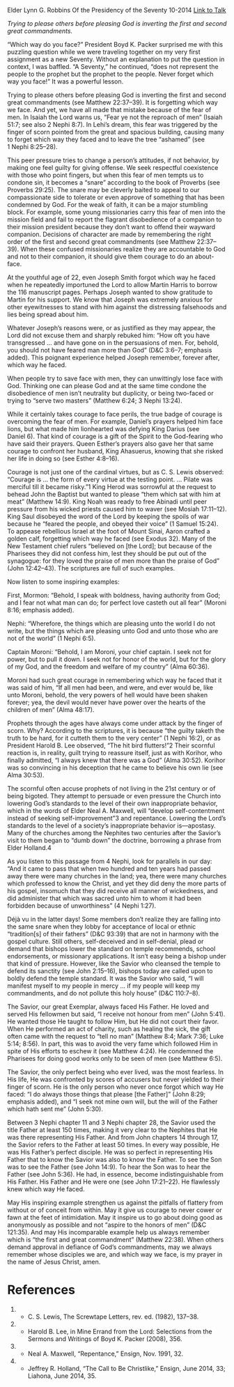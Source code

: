 Elder Lynn G. Robbins
Of the Presidency of the Seventy
10-2014
[Link to Talk](https://www.churchofjesuschrist.org/study/general-conference/2014/10/which-way-do-you-face?lang=eng)

_Trying to please others before pleasing God is inverting the first and second great commandments._

“Which way do you face?” President Boyd K. Packer surprised me with this puzzling question while we were traveling together on my very first assignment as a new Seventy. Without an explanation to put the question in context, I was baffled. “A Seventy,” he continued, “does not represent the people to the prophet but the prophet to the people. Never forget which way you face!” It was a powerful lesson.

Trying to please others before pleasing God is inverting the first and second great commandments (see Matthew 22:37–39). It is forgetting which way we face. And yet, we have all made that mistake because of the fear of men. In Isaiah the Lord warns us, “Fear ye not the reproach of men” (Isaiah 51:7; see also 2 Nephi 8:7). In Lehi’s dream, this fear was triggered by the finger of scorn pointed from the great and spacious building, causing many to forget which way they faced and to leave the tree “ashamed” (see 1 Nephi 8:25–28).

This peer pressure tries to change a person’s attitudes, if not behavior, by making one feel guilty for giving offense. We seek respectful coexistence with those who point fingers, but when this fear of men tempts us to condone sin, it becomes a “snare” according to the book of Proverbs (see Proverbs 29:25). The snare may be cleverly baited to appeal to our compassionate side to tolerate or even approve of something that has been condemned by God. For the weak of faith, it can be a major stumbling block. For example, some young missionaries carry this fear of men into the mission field and fail to report the flagrant disobedience of a companion to their mission president because they don’t want to offend their wayward companion. Decisions of character are made by remembering the right order of the first and second great commandments (see Matthew 22:37–39). When these confused missionaries realize they are accountable to God and not to their companion, it should give them courage to do an about-face.

At the youthful age of 22, even Joseph Smith forgot which way he faced when he repeatedly importuned the Lord to allow Martin Harris to borrow the 116 manuscript pages. Perhaps Joseph wanted to show gratitude to Martin for his support. We know that Joseph was extremely anxious for other eyewitnesses to stand with him against the distressing falsehoods and lies being spread about him.

Whatever Joseph’s reasons were, or as justified as they may appear, the Lord did not excuse them and sharply rebuked him: “How oft you have transgressed … and have gone on in the persuasions of men. For, behold, you should not have feared man more than God” (D&C 3:6–7; emphasis added). This poignant experience helped Joseph remember, forever after, which way he faced.

When people try to save face with men, they can unwittingly lose face with God. Thinking one can please God and at the same time condone the disobedience of men isn’t neutrality but duplicity, or being two-faced or trying to “serve two masters” (Matthew 6:24; 3 Nephi 13:24).

While it certainly takes courage to face perils, the true badge of courage is overcoming the fear of men. For example, Daniel’s prayers helped him face lions, but what made him lionhearted was defying King Darius (see Daniel 6). That kind of courage is a gift of the Spirit to the God-fearing who have said their prayers. Queen Esther’s prayers also gave her that same courage to confront her husband, King Ahasuerus, knowing that she risked her life in doing so (see Esther 4:8–16).

Courage is not just one of the cardinal virtues, but as C. S. Lewis observed: “Courage is … the form of every virtue at the testing point. … Pilate was merciful till it became risky.”1 King Herod was sorrowful at the request to behead John the Baptist but wanted to please “them which sat with him at meat” (Matthew 14:9). King Noah was ready to free Abinadi until peer pressure from his wicked priests caused him to waver (see Mosiah 17:11–12). King Saul disobeyed the word of the Lord by keeping the spoils of war because he “feared the people, and obeyed their voice” (1 Samuel 15:24). To appease rebellious Israel at the foot of Mount Sinai, Aaron crafted a golden calf, forgetting which way he faced (see Exodus 32). Many of the New Testament chief rulers “believed on [the Lord]; but because of the Pharisees they did not confess him, lest they should be put out of the synagogue: for they loved the praise of men more than the praise of God” (John 12:42–43). The scriptures are full of such examples.

Now listen to some inspiring examples:





First, Mormon: “Behold, I speak with boldness, having authority from God; and I fear not what man can do; for perfect love casteth out all fear” (Moroni 8:16; emphasis added).





Nephi: “Wherefore, the things which are pleasing unto the world I do not write, but the things which are pleasing unto God and unto those who are not of the world” (1 Nephi 6:5).





Captain Moroni: “Behold, I am Moroni, your chief captain. I seek not for power, but to pull it down. I seek not for honor of the world, but for the glory of my God, and the freedom and welfare of my country” (Alma 60:36).





Moroni had such great courage in remembering which way he faced that it was said of him, “If all men had been, and were, and ever would be, like unto Moroni, behold, the very powers of hell would have been shaken forever; yea, the devil would never have power over the hearts of the children of men” (Alma 48:17).

Prophets through the ages have always come under attack by the finger of scorn. Why? According to the scriptures, it is because “the guilty taketh the truth to be hard, for it cutteth them to the very center” (1 Nephi 16:2), or as President Harold B. Lee observed, “The hit bird flutters!”2 Their scornful reaction is, in reality, guilt trying to reassure itself, just as with Korihor, who finally admitted, “I always knew that there was a God” (Alma 30:52). Korihor was so convincing in his deception that he came to believe his own lie (see Alma 30:53).

The scornful often accuse prophets of not living in the 21st century or of being bigoted. They attempt to persuade or even pressure the Church into lowering God’s standards to the level of their own inappropriate behavior, which in the words of Elder Neal A. Maxwell, will “develop self-contentment instead of seeking self-improvement”3 and repentance. Lowering the Lord’s standards to the level of a society’s inappropriate behavior is—apostasy. Many of the churches among the Nephites two centuries after the Savior’s visit to them began to “dumb down” the doctrine, borrowing a phrase from Elder Holland.4

As you listen to this passage from 4 Nephi, look for parallels in our day: “And it came to pass that when two hundred and ten years had passed away there were many churches in the land; yea, there were many churches which professed to know the Christ, and yet they did deny the more parts of his gospel, insomuch that they did receive all manner of wickedness, and did administer that which was sacred unto him to whom it had been forbidden because of unworthiness” (4 Nephi 1:27).

Déjà vu in the latter days! Some members don’t realize they are falling into the same snare when they lobby for acceptance of local or ethnic “tradition[s] of their fathers” (D&C 93:39) that are not in harmony with the gospel culture. Still others, self-deceived and in self-denial, plead or demand that bishops lower the standard on temple recommends, school endorsements, or missionary applications. It isn’t easy being a bishop under that kind of pressure. However, like the Savior who cleansed the temple to defend its sanctity (see John 2:15–16), bishops today are called upon to boldly defend the temple standard. It was the Savior who said, “I will manifest myself to my people in mercy … if my people will keep my commandments, and do not pollute this holy house” (D&C 110:7–8).

The Savior, our great Exemplar, always faced His Father. He loved and served His fellowmen but said, “I receive not honour from men” (John 5:41). He wanted those He taught to follow Him, but He did not court their favor. When He performed an act of charity, such as healing the sick, the gift often came with the request to “tell no man” (Matthew 8:4; Mark 7:36; Luke 5:14; 8:56). In part, this was to avoid the very fame which followed Him in spite of His efforts to eschew it (see Matthew 4:24). He condemned the Pharisees for doing good works only to be seen of men (see Matthew 6:5).

The Savior, the only perfect being who ever lived, was the most fearless. In His life, He was confronted by scores of accusers but never yielded to their finger of scorn. He is the only person who never once forgot which way He faced: “I do always those things that please [the Father]” (John 8:29; emphasis added), and “I seek not mine own will, but the will of the Father which hath sent me” (John 5:30).

Between 3 Nephi chapter 11 and 3 Nephi chapter 28, the Savior used the title Father at least 150 times, making it very clear to the Nephites that He was there representing His Father. And from John chapters 14 through 17, the Savior refers to the Father at least 50 times. In every way possible, He was His Father’s perfect disciple. He was so perfect in representing His Father that to know the Savior was also to know the Father. To see the Son was to see the Father (see John 14:9). To hear the Son was to hear the Father (see John 5:36). He had, in essence, become indistinguishable from His Father. His Father and He were one (see John 17:21–22). He flawlessly knew which way He faced.

May His inspiring example strengthen us against the pitfalls of flattery from without or of conceit from within. May it give us courage to never cower or fawn at the feet of intimidation. May it inspire us to go about doing good as anonymously as possible and not “aspire to the honors of men” (D&C 121:35). And may His incomparable example help us always remember which is “the first and great commandment” (Matthew 22:38). When others demand approval in defiance of God’s commandments, may we always remember whose disciples we are, and which way we face, is my prayer in the name of Jesus Christ, amen.

# References
1. - C. S. Lewis, The Screwtape Letters, rev. ed. (1982), 137–38.
2. - Harold B. Lee, in Mine Errand from the Lord: Selections from the Sermons and Writings of Boyd K. Packer (2008), 356.
3. - Neal A. Maxwell, “Repentance,” Ensign, Nov. 1991, 32.
4. - Jeffrey R. Holland, “The Call to Be Christlike,” Ensign, June 2014, 33; Liahona, June 2014, 35.